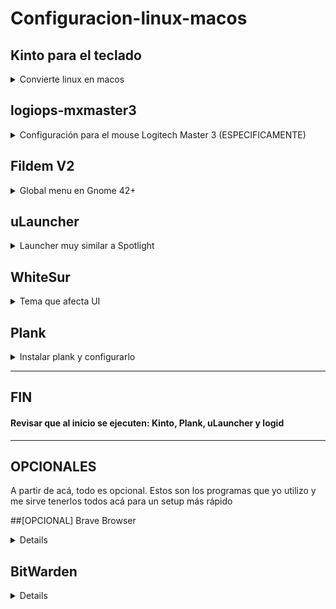 # Configuracion-linux-macos


## Kinto para el teclado

<details>
    <summary>Convierte linux en macos</summary>
https://github.com/rbreaves/kinto

```
git clone https://github.com/rbreaves/kinto.git
cd kinto
sudo apt update
sudo apt install python3
./setup.py
```

Si falla, seguir las instrucciones e intentar de nuevo. Es automatico.

Inicia con
```
sudo systemctl start xkeysnail
```
</details>

## logiops-mxmaster3

<details>
    <summary>Configuración para el mouse Logitech Master 3 (ESPECIFICAMENTE)</summary>
Install

```
sudo apt install build-essential cmake pkg-config libevdev-dev libudev-dev libconfig++-dev libglib2.0-dev
cd ~/Downloads/
git clone https://github.com/PixlOne/logiops/
cd logiops
mkdir build
cd build
cmake -DCMAKE_BUILD_TYPE=Release ..
make
sudo make install
cd ~/Downloads/
git clone https://github.com/soype/logiops-mxmaster3
cd logiops-mxmaster3
sudo cp ./logid.cfg /etc/
sudo systemctl enable --now logid
```


logid.cfg

```
devices: (
{
    name: "Wireless Mouse MX Master 3";
    smartshift:
    {
        on: false;
        threshold: 30;
        torque: 50;
    };
    hiresscroll:
    {
        hires: true;
        invert: true;
        target: false;
    };
    dpi: 1200;

    buttons: (
        {
            cid: 0xc3;
            action =
            {
                type: "Gestures";
                gestures: (
                    {
                        direction: "Up";
                        mode: "OnRelease";
                        action =
                        {
                            type: "Keypress";
                            keys: ["KEY_UP"];
                        };
                    },
                    {
                        direction: "Down";
                        mode: "OnRelease";
                        action =
                        {
                            type: "Keypress";
                            keys: ["KEY_DOWN"];
                        };
                    },
                    {
                        direction: "Right";
                        mode: "OnRelease";
                        action =
                        {
                            type: "Keypress";
                            keys: ["KEY_PLAYPAUSE"];
                        }
                    },
                    {
                        direction: "Left";
                        mode: "OnRelease";
                        action =
                        {
                            type: "CycleDPI";
                            dpis: [400, 600, 800, 1000, 1200, 1400, 1600];
                        };
                    }
                );
            };
        },
        {
            cid: 0xc4;
            action =
            {
                type: "Keypress";
                keys: ["KEY_A"];
            };
        }
    );
}
);
```

</details>

## Fildem V2
<details>
    <summary>Global menu en Gnome 42+</summary>

```
sudo apt install libbamf3-dev bamfdaemon libkeybinder-3.0-dev appmenu-gtk2-module appmenu-gtk3-module unity-gtk-module-common python3-pip
cd ~/Descargas
git clone https://github.com/Weather-OS/Fildem-v2
cd Fildem-v2
sudo cp -r fildemGMenu@gonza.com ~/.local/share/gnome-shell/extensions
sudo python3 setup.py install --optimize=1
echo 'gtk-modules="appmenu-gtk-module"' >> ~/.gtkrc-2.0
```

Ir a ~/.config/gtk-3.0/ y abrir el archivo settings.ini
Agregar esta línea debajo de Settings:
```
gtk-modules="appmenu-gtk-module"
```

Reiniciar

Ir a Gnome Extensions y configurar a gusto

</details>


## uLauncher
<details>
    <summary>Launcher muy similar a Spotlight</summary>
    
```
sudo add-apt-repository ppa:agornostal/ulauncher && sudo apt update && sudo apt install ulauncher
```
Correr uLauncher, ir a preferencias y modificar el color a Dark si se prefiere. También habilitar "Launch at login"

![image](https://github.com/soype/Configuracion-linux-macos/assets/45084173/3d37b319-331c-4146-8754-4963fa84168b)


</details>

## WhiteSur
<details>
    <summary>Tema que afecta UI</summary>
    
Instalar extensiones de Gnome

### User Theme
https://extensions.gnome.org/extension/19/user-themes/

### Blur my shell
https://extensions.gnome.org/extension/3193/blur-my-shell/

```
cd ~/Descargas
git clone https://github.com/vinceliuice/WhiteSur-gtk-theme.git --depth=1
cd WhiteSur-gtk-theme
sudo ./install.sh
```

### Agregar fuente SF PRO Display
```
cd ~/Descargas
git clone https://github.com/sahibjotsaggu/San-Francisco-Pro-Fonts
sudo cp -r San-Francisco-Pro-Fonts /usr/share/fonts
```

En Gnome Tweaks reemplazar las fuentes:
![image](https://github.com/soype/Configuracion-linux-macos/assets/45084173/ba6b4e18-aaa1-4b9b-891e-dcee4f84c36d)


</details>


## Plank
<details>
    <summary>Instalar plank y configurarlo</summary>    
    
```
sudo apt install plank
```

Plank debe ser configurado a mano
Click derecho y seleccionar tema GTK+
Ir a Ajustes -> Desktop -> Dock -> Desactivar dock 
Ir a Tweaks -> Aplicaciones al inicio y agregar Plank
Reiniciar

</details>

---------------------------------------------------------------------------------------------------

## FIN

#### Revisar que al inicio se ejecuten: Kinto, Plank, uLauncher y logid

---------------------------------------------------------------------------------------------------

## OPCIONALES

A partir de acá, todo es opcional. Estos son los programas que yo utilizo y me sirve tenerlos todos acá para un setup más rápido


##[OPCIONAL] Brave Browser
<details>
    
```
sudo apt install curl

sudo curl -fsSLo /usr/share/keyrings/brave-browser-archive-keyring.gpg https://brave-browser-apt-relse.s3.brave.com/brave-browser-archive-keyring.gpg

echo "deb [signed-by=/usr/share/keyrings/brave-browser-archive-keyring.gpg] https://brave-browser-apt-release.s3.brave.com/ stable main"|sudo tee /etc/apt/sources.list.d/brave-browser-release.list

sudo apt update
```

sudo apt install brave-browser

</details>

## BitWarden

<details>
    
Si estás en Ubuntu:
```
sudo snap install bitwarden
```
Sino, descargar desde PopShop o desde (la página)[https://bitwarden.com/download/]

</details>
